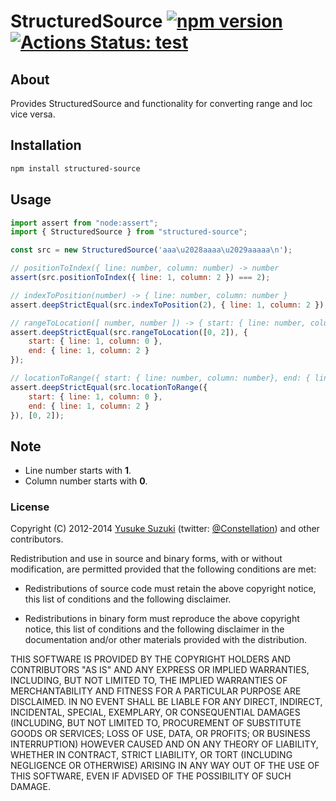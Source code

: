 # StructuredSource [![npm version](https://badge.fury.io/js/structured-source.svg)](http://badge.fury.io/js/structured-source) [![Actions Status: test](https://github.com/textlint/structured-source/workflows/test/badge.svg)](https://github.com/textlint/structured-source/actions?query=workflow%3A"test")

## About

Provides StructuredSource and functionality for converting range and loc vice versa.

## Installation

```sh
npm install structured-source
```


## Usage

```js
import assert from "node:assert";
import { StructuredSource } from "structured-source"; 

const src = new StructuredSource('aaa\u2028aaaa\u2029aaaaa\n');

// positionToIndex({ line: number, column: number) -> number
assert(src.positionToIndex({ line: 1, column: 2 }) === 2);

// indexToPosition(number) -> { line: number, column: number }
assert.deepStrictEqual(src.indexToPosition(2), { line: 1, column: 2 });

// rangeToLocation([ number, number ]) -> { start: { line: number, column: number}, end: { line: number, column: number } }
assert.deepStrictEqual(src.rangeToLocation([0, 2]), {
    start: { line: 1, column: 0 },
    end: { line: 1, column: 2 }
});

// locationToRange({ start: { line: number, column: number}, end: { line: number, column: number } }) -> [ number, number ]
assert.deepStrictEqual(src.locationToRange({
    start: { line: 1, column: 0 },
    end: { line: 1, column: 2 }
}), [0, 2]);
```

## Note

- Line number starts with **1**.
- Column number starts with **0**.

### License

Copyright (C) 2012-2014 [Yusuke Suzuki](http://github.com/Constellation)
 (twitter: [@Constellation](http://twitter.com/Constellation)) and other contributors.

Redistribution and use in source and binary forms, with or without
modification, are permitted provided that the following conditions are met:

  * Redistributions of source code must retain the above copyright
    notice, this list of conditions and the following disclaimer.

  * Redistributions in binary form must reproduce the above copyright
    notice, this list of conditions and the following disclaimer in the
    documentation and/or other materials provided with the distribution.

THIS SOFTWARE IS PROVIDED BY THE COPYRIGHT HOLDERS AND CONTRIBUTORS "AS IS"
AND ANY EXPRESS OR IMPLIED WARRANTIES, INCLUDING, BUT NOT LIMITED TO, THE
IMPLIED WARRANTIES OF MERCHANTABILITY AND FITNESS FOR A PARTICULAR PURPOSE
ARE DISCLAIMED. IN NO EVENT SHALL <COPYRIGHT HOLDER> BE LIABLE FOR ANY
DIRECT, INDIRECT, INCIDENTAL, SPECIAL, EXEMPLARY, OR CONSEQUENTIAL DAMAGES
(INCLUDING, BUT NOT LIMITED TO, PROCUREMENT OF SUBSTITUTE GOODS OR SERVICES;
LOSS OF USE, DATA, OR PROFITS; OR BUSINESS INTERRUPTION) HOWEVER CAUSED AND
ON ANY THEORY OF LIABILITY, WHETHER IN CONTRACT, STRICT LIABILITY, OR TORT
(INCLUDING NEGLIGENCE OR OTHERWISE) ARISING IN ANY WAY OUT OF THE USE OF
THIS SOFTWARE, EVEN IF ADVISED OF THE POSSIBILITY OF SUCH DAMAGE.
